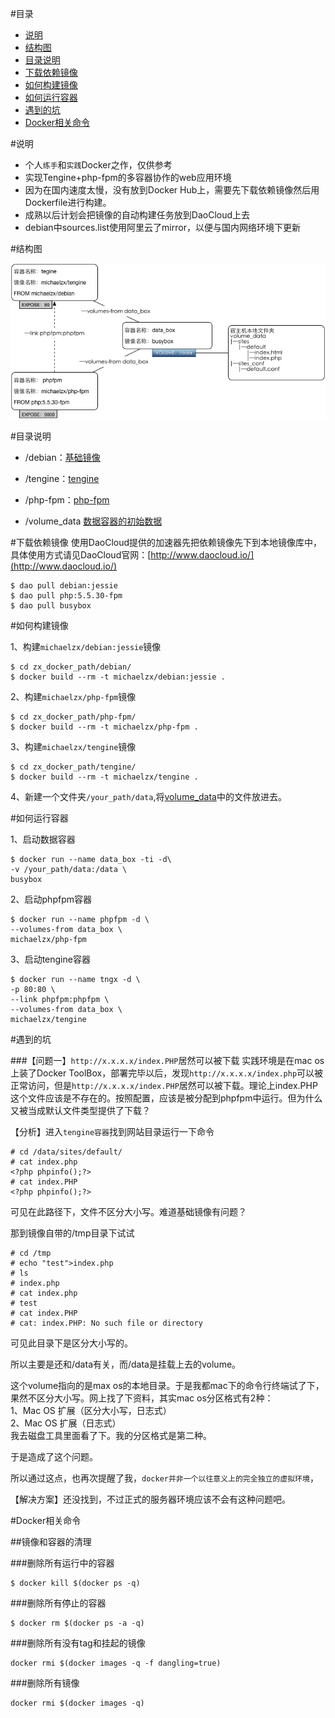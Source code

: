 #目录 
* [说明](#说明)
* [结构图](#结构图)
* [目录说明](#目录说明)
* [下载依赖镜像](#下载依赖镜像)
* [如何构建镜像](#如何构建镜像)
* [如何运行容器](#如何运行容器)
* [遇到的坑](#遇到的坑)
* [Docker相关命令](#docker相关命令)

#说明 
* 个人`练手`和`实践`Docker之作，仅供参考
* 实现Tengine+php-fpm的多容器协作的web应用环境
* 因为在国内速度太慢，没有放到Docker Hub上，需要先下载依赖镜像然后用Dockerfile进行构建。
* 成熟以后计划会把镜像的自动构建任务放到DaoCloud上去
* debian中sources.list使用阿里云了mirror，以便与国内网络环境下更新

#结构图

![architecture.jpg](architecture.jpg  "architecture.jpg")

#目录说明

* /debian：[基础镜像](/debian)

* /tengine：[tengine](/tengine)

* /php-fpm：[php-fpm](/php-fpm)

* /volume_data [数据容器的初始数据](/volume_data)

#下载依赖镜像
使用DaoCloud提供的加速器先把依赖镜像先下到本地镜像库中，具体使用方式请见DaoCloud官网：[http://www.daocloud.io/](http://www.daocloud.io/)

```
$ dao pull debian:jessie
$ dao pull php:5.5.30-fpm
$ dao pull busybox
```

#如何构建镜像

1、构建`michaelzx/debian:jessie`镜像

```
$ cd zx_docker_path/debian/
$ docker build --rm -t michaelzx/debian:jessie .
```
2、构建`michaelzx/php-fpm`镜像

```
$ cd zx_docker_path/php-fpm/
$ docker build --rm -t michaelzx/php-fpm .
```
3、构建`michaelzx/tengine`镜像

```
$ cd zx_docker_path/tengine/
$ docker build --rm -t michaelzx/tengine .
```

4、新建一个文件夹`/your_path/data`,将[volume_data](/volume_data)中的文件放进去。

#如何运行容器

1、启动数据容器

```
$ docker run --name data_box -ti -d\
-v /your_path/data:/data \
busybox
```

2、启动phpfpm容器

```
$ docker run --name phpfpm -d \
--volumes-from data_box \
michaelzx/php-fpm

```

3、启动tengine容器

```
$ docker run --name tngx -d \
-p 80:80 \
--link phpfpm:phpfpm \
--volumes-from data_box \
michaelzx/tengine
```

#遇到的坑

###【问题一】`http://x.x.x.x/index.PHP`居然可以被下载
实践环境是在mac os上装了Docker ToolBox，部署完毕以后，发现`http://x.x.x.x/index.php`可以被正常访问，但是`http://x.x.x.x/index.PHP`居然可以被下载。理论上index.PHP这个文件应该是不存在的。按照配置，应该是被分配到phpfpm中运行。但为什么又被当成默认文件类型提供了下载？

【分析】进入`tengine容器`找到网站目录运行一下命令

```
# cd /data/sites/default/
# cat index.php
<?php phpinfo();?>
# cat index.PHP
<?php phpinfo();?>
```
可见在此路径下，文件不区分大小写。难道基础镜像有问题？

那到镜像自带的/tmp目录下试试

```
# cd /tmp
# echo "test">index.php
# ls
# index.php
# cat index.php
# test
# cat index.PHP
# cat: index.PHP: No such file or directory
```
可见此目录下是区分大小写的。 

所以主要是还和/data有关，而/data是挂载上去的volume。

这个volume指向的是max os的本地目录。于是我都mac下的命令行终端试了下，果然不区分大小写。网上找了下资料，其实mac os分区格式有2种：  
1、Mac OS 扩展（区分大小写，日志式）  
2、Mac OS 扩展（日志式）  
我去磁盘工具里面看了下。我的分区格式是第二种。 

于是造成了这个问题。

所以通过这点，也再次提醒了我，`docker并非一个以往意义上的完全独立的虚拟环境`，


【解决方案】还没找到，不过正式的服务器环境应该不会有这种问题吧。



#Docker相关命令

##镜像和容器的清理

###删除所有运行中的容器

```
$ docker kill $(docker ps -q)
```

###删除所有停止的容器

```
$ docker rm $(docker ps -a -q)
```

###删除所有没有tag和挂起的镜像

```
docker rmi $(docker images -q -f dangling=true)
```

###删除所有镜像

```
docker rmi $(docker images -q)
```